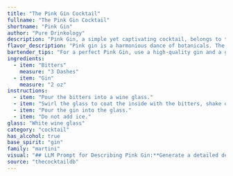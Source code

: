 ```yaml
---
title: "The Pink Gin Cocktail"
fullname: "The Pink Gin Cocktail"
shortname: "Pink Gin"
author: "Pure Drinkology"
description: "Pink Gin, a simple yet captivating cocktail, belongs to the **Bitters & Spirits** family.  Its origin is shrouded in mystery, but likely emerged in 19th-century England,  where gin was often served with Angostura bitters to mask impurities. "
flavor_description: "Pink gin is a harmonious dance of botanicals. The gin's juniper and citrus notes are enhanced by the bitters' subtle spice and herbal complexity. This results in a dry, refreshing drink with a nuanced flavor profile. The pink hue, achieved through the bitters, adds a playful touch to the classic gin cocktail. "
bartender_tips: "For a perfect Pink Gin, use a high-quality gin and a good Angostura bitters.  A few dashes is all you need - don't overdo it.  A good chill is key, so make sure both the gin and the glass are ice cold.  Gently stir to blend, but avoid shaking, as this can dilute the flavors.  Serve it up in a chilled coupe glass with a twist of lemon or orange peel. "
ingredients:
  - item: "Bitters"
    measure: "3 Dashes"
  - item: "Gin"
    measure: "2 oz"
instructions:
  - item: "Pour the bitters into a wine glass."
  - item: "Swirl the glass to coat the inside with the bitters, shake out the excess."
  - item: "Pour the gin into the glass."
  - item: "Do not add ice."
glass: "White wine glass"
category: "cocktail"
has_alcohol: true
base_spirit: "gin"
family: "martini"
visual: "## LLM Prompt for Describing Pink Gin:**Generate a detailed description of the appearance of a classic Pink Gin cocktail, focusing on the following aspects:*** **Color:**  Describe the specific shade of pink, highlighting any variations or nuances. Is it a pale blush, a vibrant fuchsia, or something in between? * **Clarity:** Is the drink crystal clear, slightly cloudy, or have a hint of haze? * **Texture:** Is it smooth and silky, or does it have any visible texture? * **Garnish:** Mention the type of garnish used and how it interacts with the drink, highlighting its color, shape, and placement. * **Glassware:** Describe the shape and type of glass used, noting its effect on the overall presentation. **Bonus:** Include an evocative sensory detail that further enhances the visual description. For example, The pink hue shimmers like a sunset over a still lake. "
source: "thecocktaildb"
---
```


